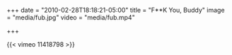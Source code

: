 +++
date = "2010-02-28T18:18:21-05:00"
title = "F**K You, Buddy"
image = "media/fub.jpg"
video = "media/fub.mp4"

+++

{{< vimeo 11418798 >}}